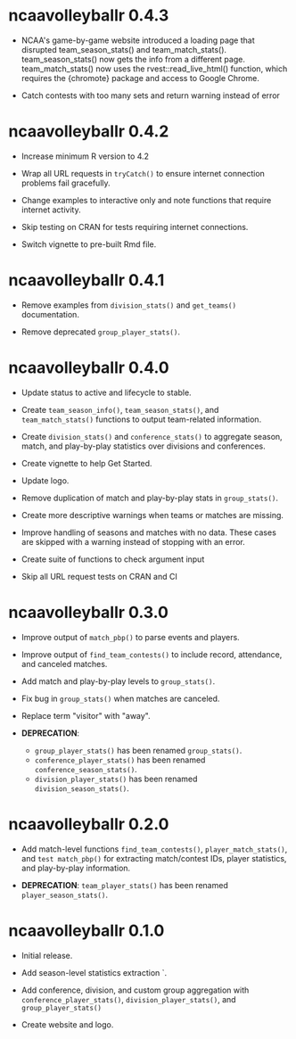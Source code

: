 # ncaavolleyballr 0.4.3

* NCAA's game-by-game website introduced a loading page that disrupted team_season_stats() and team_match_stats(). team_season_stats() now gets the info from a different page. team_match_stats() now uses the rvest::read_live_html() function, which requires the {chromote} package and access to Google Chrome.

* Catch contests with too many sets and return warning instead of error

# ncaavolleyballr 0.4.2

* Increase minimum R version to 4.2

* Wrap all URL requests in `tryCatch()` to ensure internet connection problems fail gracefully.

* Change examples to interactive only and note functions that require internet activity.

* Skip testing on CRAN for tests requiring internet connections.

* Switch vignette to pre-built Rmd file.


# ncaavolleyballr 0.4.1

* Remove examples from `division_stats()` and `get_teams()` documentation.

* Remove deprecated `group_player_stats()`.


# ncaavolleyballr 0.4.0

* Update status to active and lifecycle to stable.

* Create `team_season_info()`, `team_season_stats()`, and `team_match_stats()` functions to output team-related information.

* Create `division_stats()` and `conference_stats()` to aggregate season, match, and play-by-play statistics over divisions and conferences.

* Create vignette to help Get Started.

* Update logo.

* Remove duplication of match and play-by-play stats in `group_stats()`.

* Create more descriptive warnings when teams or matches are missing.

* Improve handling of seasons and matches with no data. These cases are skipped with a warning instead of stopping with an error.

* Create suite of functions to check argument input

* Skip all URL request tests on CRAN and CI


# ncaavolleyballr 0.3.0

* Improve output of `match_pbp()` to parse events and players.

* Improve output of `find_team_contests()` to include record, attendance, and canceled matches.

* Add match and play-by-play levels to `group_stats()`.

* Fix bug in `group_stats()` when matches are canceled.

* Replace term "visitor" with "away".

* **DEPRECATION**: 
  - `group_player_stats()` has been renamed `group_stats()`.
  - `conference_player_stats()` has been renamed `conference_season_stats()`.
  - `division_player_stats()` has been renamed `division_season_stats()`.
  

# ncaavolleyballr 0.2.0

* Add match-level functions `find_team_contests()`, `player_match_stats()`, and `test match_pbp()` for extracting match/contest IDs, player statistics, and play-by-play information.

* **DEPRECATION**: `team_player_stats()` has been renamed `player_season_stats()`.


# ncaavolleyballr 0.1.0

* Initial release.

* Add season-level statistics extraction `.

* Add conference, division, and custom group aggregation with `conference_player_stats()`, `division_player_stats()`, and `group_player_stats()`

* Create website and logo.
